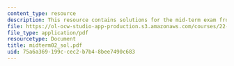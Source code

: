 ```yaml
---
content_type: resource
description: This resource contains solutions for the mid-term exam from 2002.
file: https://ol-ocw-studio-app-production.s3.amazonaws.com/courses/22-611j-introduction-to-plasma-physics-i-fall-2006/75a6a369199ccec2b7b48bee7490c683_midterm02_sol.pdf
file_type: application/pdf
resourcetype: Document
title: midterm02_sol.pdf
uid: 75a6a369-199c-cec2-b7b4-8bee7490c683
---
```

